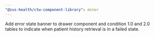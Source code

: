 ```yaml
---
"@zus-health/ctw-component-library": minor
---
```


Add error state banner to drawer component and condition 1.0 and 2.0 tables to indicate when patient history retrieval is in a failed state. 
